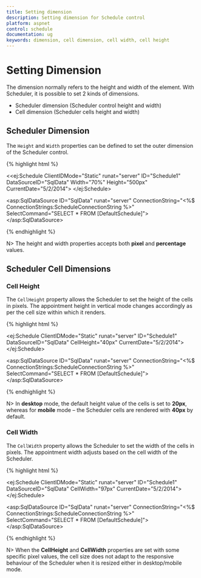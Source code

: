 ```yaml
---
title: Setting dimension
description: Setting dimension for Schedule control
platform: aspnet
control: schedule
documentation: ug
keywords: dimension, cell dimension, cell width, cell height 
---
```

# Setting Dimension

The dimension normally refers to the height and width of the element. With Scheduler, it is possible to set 2 kinds of dimensions.

* Scheduler dimension (Scheduler control height and width)
* Cell dimension (Scheduler cells height and width)

## Scheduler Dimension


The `Height` and `Width` properties can be defined to set the outer dimension of the Scheduler control.

{% highlight html %}

<!--Container for ejScheduler widget-->
<<ej:Schedule ClientIDMode="Static" runat="server" ID="Schedule1" DataSourceID="SqlData" Width="70%" Height="500px" CurrentDate="5/2/2014">
    <AppointmentSettings Id="Id" Subject="Subject" AllDay="AllDay" StartTime="StartTime" EndTime="EndTime" Description="Description" Recurrence="Recurrence" RecurrenceRule="RecurrenceRule"/>
</ej:Schedule>

<asp:SqlDataSource ID="SqlData" runat="server" ConnectionString="<%$ ConnectionStrings:ScheduleConnectionString %>"
            SelectCommand="SELECT * FROM [DefaultSchedule]"></asp:SqlDataSource>

{% endhighlight %}

N> The height and width properties accepts both **pixel** and **percentage** values.

## Scheduler Cell Dimensions

### Cell Height

The `CellHeight` property allows the Scheduler to set the height of the cells in pixels. The appointment height in vertical mode changes accordingly as per the cell size within which it renders.

{% highlight html %}

<!--Container for ejScheduler widget-->
<ej:Schedule ClientIDMode="Static" runat="server" ID="Schedule1" DataSourceID="SqlData" CellHeight="40px" CurrentDate="5/2/2014">
    <AppointmentSettings Id="Id" Subject="Subject" AllDay="AllDay" StartTime="StartTime" EndTime="EndTime" Description="Description" Recurrence="Recurrence" RecurrenceRule="RecurrenceRule"/>
</ej:Schedule>

<asp:SqlDataSource ID="SqlData" runat="server" ConnectionString="<%$ ConnectionStrings:ScheduleConnectionString %>"
            SelectCommand="SELECT * FROM [DefaultSchedule]"></asp:SqlDataSource>

{% endhighlight %}

N> In **desktop** mode, the default height value of the cells is set to **20px**, whereas for **mobile** mode – the Scheduler cells are rendered with **40px** by default.

### Cell Width

The `CellWidth` property allows the Scheduler to set the width of the cells in pixels. The appointment width adjusts based on the cell width of the Scheduler.

{% highlight html %}

<!--Container for ejScheduler widget-->
<ej:Schedule ClientIDMode="Static" runat="server" ID="Schedule1" DataSourceID="SqlData" CellWidth="97px" CurrentDate="5/2/2014">
    <AppointmentSettings Id="Id" Subject="Subject" AllDay="AllDay" StartTime="StartTime" EndTime="EndTime" Description="Description" Recurrence="Recurrence" RecurrenceRule="RecurrenceRule"/>
</ej:Schedule>

<asp:SqlDataSource ID="SqlData" runat="server" ConnectionString="<%$ ConnectionStrings:ScheduleConnectionString %>"
            SelectCommand="SELECT * FROM [DefaultSchedule]"></asp:SqlDataSource>

{% endhighlight %}

N> When the **CellHeight** and **CellWidth** properties are set with some specific pixel values, the cell size does not adapt to the responsive behaviour of the Scheduler when it is resized either in desktop/mobile mode.


